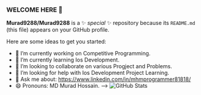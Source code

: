 ### WELCOME HERE 👋

**Murad9288/Murad9288** is a ✨ _special_ ✨ repository because its `README.md` (this file) appears on your GitHub profile.

Here are some ideas to get you started:

- 🔭 I’m currently working on Competitive Programming.
- 🌱 I’m currently learning Ios Development.
- 👯 I’m looking to collaborate on various Progject and Problems.
- 🤔 I’m looking for help with Ios Development Project Learning.
- 💬 Ask me about: https://www.linkedin.com/in/mhmprogrammer81818/
- 😄 Pronouns: MD Murad Hossain.
-->
![GitHub Stats](https://github-readme-stats.vercel.app/api?username=Murad9288&theme=cobalt)
